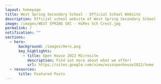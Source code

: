 ```yaml
---
layout: homepage
title: West Spring Secondary School - Official School Website
description: Official school website of West Spring Secondary School
image: /images/WEST SPRING SEC - HiRes Sch Crest.jpg
permalink: /
notification: ""
sections:
  - hero:
      background: /images/Hero.png
      key_highlights:
        - title: Open House 2022 Microsite
          description: Find out more about what we offer!
          url: https://sites.google.com/view/wsssopenhouse2022/home
  - resources:
      title: Featured Posts
---
```

